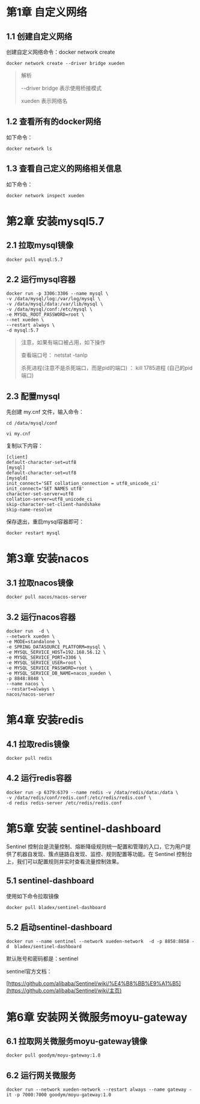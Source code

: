# 第1章 自定义网络

## 1.1 创建自定义网络

创建自定义网络命令：docker network create

```shell
docker network create --driver bridge xueden
```

> 解析
>
>  --driver bridge 表示使用桥接模式 
>
>  xueden 表示网络名 

## 1.2 查看所有的docker网络

如下命令：

```shell
docker network ls
```



## 1.3 查看自己定义的网络相关信息

如下命令：

```shell
docker network inspect xueden
```



# 第2章 安装mysql5.7

## 2.1 拉取mysql镜像

```shell
docker pull mysql:5.7
```



## 2.2 运行mysql容器

```shell
docker run -p 3306:3306 --name mysql \
-v /data/mysql/log:/var/log/mysql \
-v /data/mysql/data:/var/lib/mysql \
-v /data/mysql/conf:/etc/mysql \
-e MYSQL_ROOT_PASSWORD=root \
--net xueden \
--restart always \
-d mysql:5.7
```

>注意，如果有端口被占用，如下操作
>
>查看端口号： netstat -tanlp 
>
> 杀死进程(注意不是杀死端口，而是pid的端口) ： kill 1785进程 (自己的pid端口) 
>
>

## 2.3 配置mysql

先创建  my.cnf 文件，输入命令：

```shell
cd /data/mysql/conf
```

```shell
vi my.cnf
```

复制以下内容：

```shell
[client]
default-character-set=utf8
[mysql]
default-character-set=utf8
[mysqld]
init_connect='SET collation_connection = utf8_unicode_ci'
init_connect='SET NAMES utf8'
character-set-server=utf8
collation-server=utf8_unicode_ci
skip-character-set-client-handshake
skip-name-resolve
```



保存退出，重启mysql容器即可：

```shell
docker restart mysql
```



# 第3章 安装nacos

## 3.1 拉取nacos镜像

```shell
docker pull nacos/nacos-server
```

## 3.2 运行nacos容器

```shell
docker run  -d \
--network xueden \
-e MODE=standalone \
-e SPRING_DATASOURCE_PLATFORM=mysql \
-e MYSQL_SERVICE_HOST=192.168.56.12 \
-e MYSQL_SERVICE_PORT=3306 \
-e MYSQL_SERVICE_USER=root \
-e MYSQL_SERVICE_PASSWORD=root \
-e MYSQL_SERVICE_DB_NAME=nacos_xueden \
-p 8848:8848 \
--name nacos \
--restart=always \
nacos/nacos-server
```



# 第4章 安装redis

## 4.1 拉取redis镜像

```shell
docker pull redis
```



## 4.2 运行redis容器

```shell
docker run -p 6379:6379 --name redis -v /data/redis/data:/data \
-v /data/redis/conf/redis.conf:/etc/redis/redis.conf \
-d redis redis-server /etc/redis/redis.conf 
```



# 第5章 安装 sentinel-dashboard 



 Sentinel 控制台是流量控制、熔断降级规则统一配置和管理的入口，它为用户提供了机器自发现、簇点链路自发现、监控、规则配置等功能。在 Sentinel 控制台上，我们可以配置规则并实时查看流量控制效果。 

## 5.1 sentinel-dashboard 

使用如下命令拉取镜像

```shell
docker pull bladex/sentinel-dashboard
```



## 5.2 启动sentinel-dashboard 



```shell
docker run --name sentinel --network xueden-network  -d -p 8858:8858 -d  bladex/sentinel-dashboard
```

默认账号和密码都是：sentinel

sentinel官方文档：

 [https://github.com/alibaba/Sentinel/wiki/%E4%B8%BB%E9%A1%B5](https://github.com/alibaba/Sentinel/wiki/主页) 



# 第6章 安装网关微服务moyu-gateway



## 6.1 拉取网关微服务moyu-gateway镜像

```shell
docker pull goodym/moyu-gateway:1.0
```



## 6.2 运行网关微服务

```shell
docker run --network xueden-network --restart always --name gateway -it -p 7000:7000 goodym/moyu-gateway:1.0
```

